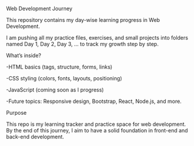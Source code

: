 Web Development Journey

This repository contains my day-wise learning progress in Web Development.

I am pushing all my practice files, exercises, and small projects into folders named Day 1, Day 2, Day 3, ... to track my growth step by step.

What’s inside?

-HTML basics (tags, structure, forms, links)

-CSS styling (colors, fonts, layouts, positioning)

-JavaScript (coming soon as I progress)

-Future topics: Responsive design, Bootstrap, React, Node.js, and more.

Purpose

This repo is my learning tracker and practice space for web development. By the end of this journey, I aim to have a solid foundation in front-end and back-end development.
